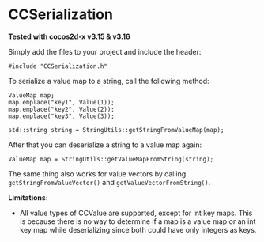 # CCSerialization

**Tested with cocos2d-x v3.15 & v3.16**

Simply add the files to your project and include the header:

```
#include "CCSerialization.h"
```

To serialize a value map to a string, call the following method:

```
ValueMap map;
map.emplace("key1", Value(1));
map.emplace("key2", Value(2));
map.emplace("key3", Value(3));
    
std::string string = StringUtils::getStringFromValueMap(map);
```

After that you can deserialize a string to a value map again:

```
ValueMap map = StringUtils::getValueMapFromString(string);
```

The same thing also works for value vectors by calling `getStringFromValueVector()` and `getValueVectorFromString()`.

**Limitations:**

* All value types of CCValue are supported, except for int key maps. This is because there is no way to determine if a map is a value map or an int key map while deserializing since both could have only integers as keys.

